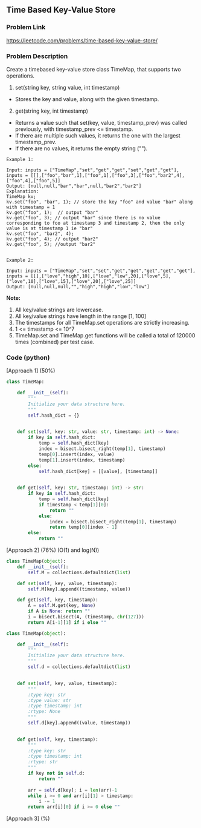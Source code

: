 ## Time Based Key-Value Store

### Problem Link

https://leetcode.com/problems/time-based-key-value-store/

### Problem Description 

Create a timebased key-value store class TimeMap, that supports two operations.

1. set(string key, string value, int timestamp)

* Stores the key and value, along with the given timestamp.

2. get(string key, int timestamp)

* Returns a value such that set(key, value, timestamp_prev) was called previously, with timestamp_prev <= timestamp.
* If there are multiple such values, it returns the one with the largest timestamp_prev.
* If there are no values, it returns the empty string ("").

```
Example 1:

Input: inputs = ["TimeMap","set","get","get","set","get","get"], inputs = [[],["foo","bar",1],["foo",1],["foo",3],["foo","bar2",4],["foo",4],["foo",5]]
Output: [null,null,"bar","bar",null,"bar2","bar2"]
Explanation:   
TimeMap kv;   
kv.set("foo", "bar", 1); // store the key "foo" and value "bar" along with timestamp = 1   
kv.get("foo", 1);  // output "bar"   
kv.get("foo", 3); // output "bar" since there is no value corresponding to foo at timestamp 3 and timestamp 2, then the only value is at timestamp 1 ie "bar"   
kv.set("foo", "bar2", 4);   
kv.get("foo", 4); // output "bar2"   
kv.get("foo", 5); //output "bar2"   


```

```
Example 2:

Input: inputs = ["TimeMap","set","set","get","get","get","get","get"], inputs = [[],["love","high",10],["love","low",20],["love",5],["love",10],["love",15],["love",20],["love",25]]
Output: [null,null,null,"","high","high","low","low"]

```

**Note:**

1. All key/value strings are lowercase.
2. All key/value strings have length in the range [1, 100]
3. The timestamps for all TimeMap.set operations are strictly increasing.
4. 1 <= timestamp <= 10^7
5. TimeMap.set and TimeMap.get functions will be called a total of 120000 times (combined) per test case.

### Code (python)

[Approach 1] (50%)

```python
class TimeMap:

    def __init__(self):
        """
        Initialize your data structure here.
        """
        self.hash_dict = {}
        

    def set(self, key: str, value: str, timestamp: int) -> None:
        if key in self.hash_dict:
            temp = self.hash_dict[key]
            index = bisect.bisect_right(temp[1], timestamp)
            temp[0].insert(index, value)
            temp[1].insert(index, timestamp)
        else:
            self.hash_dict[key] = [[value], [timestamp]]
        

    def get(self, key: str, timestamp: int) -> str:
        if key in self.hash_dict:
            temp = self.hash_dict[key]
            if timestamp < temp[1][0]:
                return ""
            else:
                index = bisect.bisect_right(temp[1], timestamp)
                return temp[0][index - 1]
        else:
            return ""
```

[Approach 2] (76%) (O(1) and log(N))

```python
class TimeMap(object):
    def __init__(self):
        self.M = collections.defaultdict(list)

    def set(self, key, value, timestamp):
        self.M[key].append((timestamp, value))

    def get(self, key, timestamp):
        A = self.M.get(key, None)
        if A is None: return ""
        i = bisect.bisect(A, (timestamp, chr(127)))
        return A[i-1][1] if i else ""
```

```python
class TimeMap(object):

    def __init__(self):
        """
        Initialize your data structure here.
        """
        self.d = collections.defaultdict(list)
        

    def set(self, key, value, timestamp):
        """
        :type key: str
        :type value: str
        :type timestamp: int
        :rtype: None
        """
        self.d[key].append((value, timestamp))
        

    def get(self, key, timestamp):
        """
        :type key: str
        :type timestamp: int
        :rtype: str
        """
        if key not in self.d:
            return ""
        
        arr = self.d[key]; i = len(arr)-1
        while i >= 0 and arr[i][1] > timestamp:
            i -= 1
        return arr[i][0] if i >= 0 else ""

```

[Approach 3] (%)

```python

```